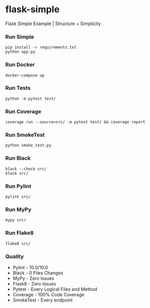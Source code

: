 # flask-simple
Flask Simple Example | Structure + Simplicity

### Run Simple
```
pip install -r requirements.txt
python app.py
```

### Run Docker
```
docker-compose up
```

### Run Tests
```
python -m pytest test/
```

### Run Coverage
```
coverage run --source=src/ -m pytest test/ && coverage report
```

### Run SmokeTest
```
python smoke_test.py
```

### Run Black
```
black --check src/
black src/
```

### Run Pylint
```
pylint src/
```

### Run MyPy
```
mypy src/
```

### Run Flake8
```
flake8 src/
```

### Quality
- Pylint - 10.0/10.0
- Black - 0 Files Changes
- MyPy - Zero Issues
- Flask8 - Zero Issues
- Pytest - Every Logical Files and Method
- Coverage - 100% Code Coverage
- SmokeTest - Every endpoint

